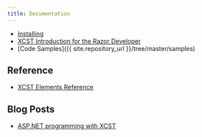 ```yaml
---
title: Documentation
---
```


- [Installing](installing.html)
- [XCST Introduction for the Razor Developer](intro-for-razor-dev.html)
- [Code Samples]({{ site.repository_url }}/tree/master/samples)

Reference
---------
- [XCST Elements Reference](elements-ref.html)

Blog Posts
----------
- [ASP.NET programming with XCST](/2016/04/aspnet-programming-with-xcst.html)
